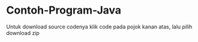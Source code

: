 # Contoh-Program-Java

Untuk download source codenya klik code pada pojok kanan atas, lalu pilih download zip
